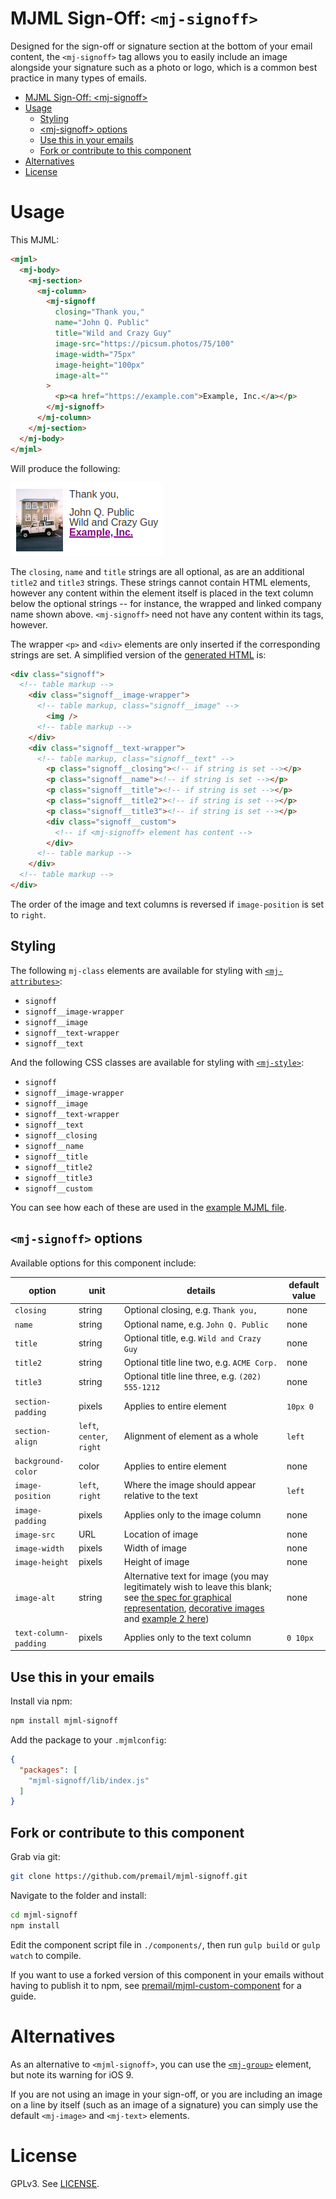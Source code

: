 # MJML Sign-Off: `<mj-signoff>`

Designed for the sign-off or signature section at the bottom of your email
content, the `<mj-signoff>` tag allows you to easily include an image alongside
your signature such as a photo or logo, which is a common best practice in many
types of emails.

<!-- The following section, from "ts" to "te", is an automatically-generated
  table of contents, updated whenever this file changes. Do not edit within
  this section. -->
<!-- prettier-ignore-start -->

<!--ts-->
* [MJML Sign-Off: &lt;mj-signoff&gt;](#mjml-sign-off-mj-signoff)
* [Usage](#usage)
   * [Styling](#styling)
   * [&lt;mj-signoff&gt; options](#mj-signoff-options)
   * [Use this in your emails](#use-this-in-your-emails)
   * [Fork or contribute to this component](#fork-or-contribute-to-this-component)
* [Alternatives](#alternatives)
* [License](#license)

<!-- Added by: runner, at: Fri Oct  1 23:10:41 UTC 2021 -->

<!--te-->
<!-- prettier-ignore-end -->

# Usage

This MJML:

```html
<mjml>
  <mj-body>
    <mj-section>
      <mj-column>
        <mj-signoff
          closing="Thank you,"
          name="John Q. Public"
          title="Wild and Crazy Guy"
          image-src="https://picsum.photos/75/100"
          image-width="75px"
          image-height="100px"
          image-alt=""
        >
          <p><a href="https://example.com">Example, Inc.</a></p>
        </mj-signoff>
      </mj-column>
    </mj-section>
  </mj-body>
</mjml>

```

Will produce the following:

![Example of generated markup from the MJML Signoff component](examples/mjml-signoff-screenshot.png)

The `closing`, `name` and `title` strings are all optional, as are an
additional `title2` and `title3` strings. These strings cannot contain HTML
elements, however any content within the element itself is placed in the text
column below the optional strings -- for instance, the wrapped and linked
company name shown above. `<mj-signoff>` need not have any content within its
tags, however.

The wrapper `<p>` and `<div>` elements are only inserted if the corresponding strings are set. A simplified version of the [generated HTML](examples/index.html) is:

```html
<div class="signoff">
  <!-- table markup -->
    <div class="signoff__image-wrapper">
      <!-- table markup, class="signoff__image" -->
        <img />
      <!-- table markup -->
    </div>
    <div class="signoff__text-wrapper">
      <!-- table markup, class="signoff__text" -->
        <p class="signoff__closing"><!-- if string is set --></p>
        <p class="signoff__name"><!-- if string is set --></p>
        <p class="signoff__title"><!-- if string is set --></p>
        <p class="signoff__title2"><!-- if string is set --></p>
        <p class="signoff__title3"><!-- if string is set --></p>
        <div class="signoff__custom">
          <!-- if <mj-signoff> element has content -->
        </div>
      <!-- table markup -->
    </div>
  <!-- table markup -->
</div>
```

The order of the image and text columns is reversed if `image-position` is set to `right`.

## Styling

The following `mj-class` elements are available for styling with [`<mj-attributes>`](https://documentation.mjml.io/#mj-attributes):

- `signoff`
- `signoff__image-wrapper`
- `signoff__image`
- `signoff__text-wrapper`
- `signoff__text`

And the following CSS classes are available for styling with [`<mj-style>`](https://documentation.mjml.io/#mj-style):

- `signoff`
- `signoff__image-wrapper`
- `signoff__image`
- `signoff__text-wrapper`
- `signoff__text`
- `signoff__closing`
- `signoff__name`
- `signoff__title`
- `signoff__title2`
- `signoff__title3`
- `signoff__custom`

You can see how each of these are used in the [example MJML file](examples/index.mjml).

## `<mj-signoff>` options

Available options for this component include:


| option                | unit                      | details                                                                                                                                                                                                                                                                                                                                                                                                                                         | default value |
| --------------------- | ------------------------- | ----------------------------------------------------------------------------------------------------------------------------------------------------------------------------------------------------------------------------------------------------------------------------------------------------------------------------------------------------------------------------------------------------------------------------------------------- | ------------- |
| `closing`             | string                    | Optional closing, e.g. `Thank you,`                                                                                                                                                                                                                                                                                                                                                                                                             | none          |
| `name`                | string                    | Optional name, e.g. `John Q. Public`                                                                                                                                                                                                                                                                                                                                                                                                            | none          |
| `title`               | string                    | Optional title, e.g. `Wild and Crazy Guy`                                                                                                                                                                                                                                                                                                                                                                                                       | none          |
| `title2`              | string                    | Optional title line two, e.g. `ACME Corp.`                                                                                                                                                                                                                                                                                                                                                                                                      | none          |
| `title3`              | string                    | Optional title line three, e.g. `(202) 555-1212`                                                                                                                                                                                                                                                                                                                                                                                                | none          |
| `section-padding`     | pixels                    | Applies to entire element                                                                                                                                                                                                                                                                                                                                                                                                                       | `10px 0`      |
| `section-align`       | `left`, `center`, `right` | Alignment of element as a whole                                                                                                                                                                                                                                                                                                                                                                                                                 | `left`        |
| `background-color`    | color                     | Applies to entire element                                                                                                                                                                                                                                                                                                                                                                                                                       | none          |
| `image-position`      | `left`, `right`           | Where the image should appear relative to the text                                                                                                                                                                                                                                                                                                                                                                                              | `left`        |
| `image-padding`       | pixels                    | Applies only to the image column                                                                                                                                                                                                                                                                                                                                                                                                                | none          |
| `image-src`           | URL                       | Location of image                                                                                                                                                                                                                                                                                                                                                                                                                               | none          |
| `image-width`         | pixels                    | Width of image                                                                                                                                                                                                                                                                                                                                                                                                                                  | none          |
| `image-height`        | pixels                    | Height of image                                                                                                                                                                                                                                                                                                                                                                                                                                 | none          |
| `image-alt`           | string                    | Alternative text for image (you may legitimately wish to leave this blank; see [the spec for graphical representation](https://html.spec.whatwg.org/multipage/images.html#a-graphical-representation-of-some-of-the-surrounding-text), [decorative images](https://html.spec.whatwg.org/multipage/images.html#a-purely-decorative-image-that-doesn't-add-any-information) and [example 2 here](https://webaim.org/techniques/alttext/#context)) | none          |
| `text-column-padding` | pixels                    | Applies only to the text column                                                                                                                                                                                                                                                                                                                                                                                                                 | `0 10px`      |


## Use this in your emails

Install via npm:

```sh
npm install mjml-signoff
```

Add the package to your `.mjmlconfig`:

```json
{
  "packages": [
    "mjml-signoff/lib/index.js"
  ]
}
```

## Fork or contribute to this component

Grab via git:

```sh
git clone https://github.com/premail/mjml-signoff.git
```

Navigate to the folder and install:

```sh
cd mjml-signoff
npm install
```

Edit the component script file in `./components/`, then run `gulp build` or `gulp watch` to compile.

If you want to use a forked version of this component in your emails without having to publish it to npm, see [premail/mjml-custom-component](https://github.com/premail/mjml-custom-component) for a guide.

# Alternatives

As an alternative to `<mjml-signoff>`, you can use the
[`<mj-group>`](https://documentation.mjml.io/#mj-group) element, but note its
warning for iOS 9.

If you are not using an image in your sign-off, or you are including an image
on a line by itself (such as an image of a signature) you can simply use the
default `<mj-image>` and `<mj-text>` elements.

# License

GPLv3. See [LICENSE](LICENSE).
